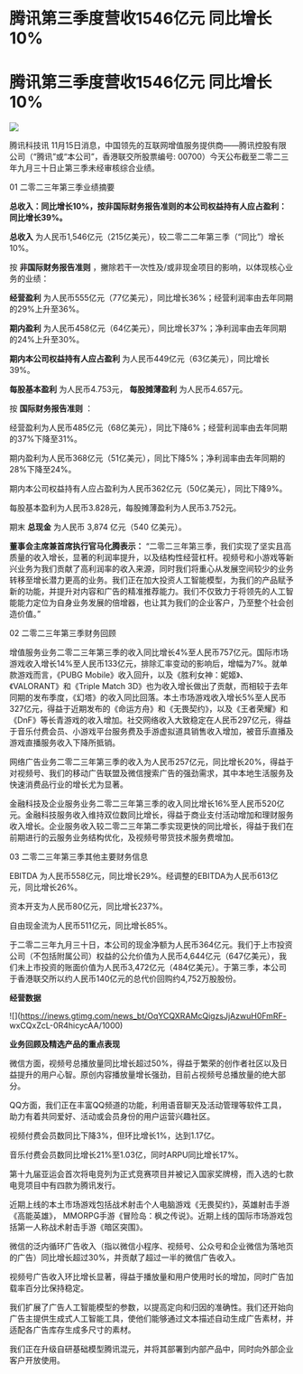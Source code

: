 # 腾讯第三季度营收1546亿元 同比增长10%

# 腾讯第三季度营收1546亿元 同比增长10%

![](https://inews.gtimg.com/news_bt/OcCns_J8XRwsEFC13mmN0zRnBKSsJc9LC7cjSsrBHXVYUAA/1000)

腾讯科技讯 11月15日消息，中国领先的互联网增值服务提供商——腾讯控股有限公司（“腾讯”或“本公司”，香港联交所股票编号:
00700）今天公布截至二零二三年九月三十日止第三季未经审核综合业绩。

01 二零二三年第三季业绩摘要

**总收入：同比增长10%，按非国际财务报告准则的本公司权益持有人应占盈利：同比增长39%。**

**总收入** 为人民币1,546亿元（215亿美元），较二零二二年第三季（“同比”）增长10%。

按 **非国际财务报告准则** ，撇除若干一次性及/或非现金项目的影响，以体现核心业务的业绩：

**经营盈利** 为人民币555亿元（77亿美元），同比增长36%；经营利润率由去年同期的29%上升至36%。

**期内盈利** 为人民币458亿元（64亿美元），同比增长37%；净利润率由去年同期的24%上升至30%。

**期内本公司权益持有人应占盈利** 为人民币449亿元（63亿美元），同比增长39%。

**每股基本盈利** 为人民币4.753元， **每股摊薄盈利** 为人民币4.657元。

按 **国际财务报告准则** ：

经营盈利为人民币485亿元（68亿美元），同比下降6%；经营利润率由去年同期的37%下降至31%。

期内盈利为人民币368亿元（51亿美元），同比下降5%；净利润率由去年同期的28%下降至24%。

期内本公司权益持有人应占盈利为人民币362亿元（50亿美元），同比下降9%。

每股基本盈利为人民币3.828元，每股摊薄盈利为人民币3.752元。

期末 **总现金** 为人民币 3,874 亿元（540 亿美元）。

**董事会主席兼首席执行官马化腾表示：**
“二零二三年第三季，我们实现了坚实且高质量的收入增长，显著的利润率提升，以及结构性经营杠杆。视频号和小游戏等新兴业务为我们贡献了高利润率的收入来源，同时我们将重心从发展空间较少的业务转移至增长潜力更高的业务。我们正在加大投资人工智能模型，为我们的产品赋予新的功能，并提升对内容和广告的精准推荐能力。我们不仅致力于将领先的人工智能能力定位为自身业务发展的倍增器，也让其为我们的企业客户，乃至整个社会创造价值。”

02 二零二三年第三季财务回顾

增值服务业务二零二三年第三季的收入同比增长4%至人民币757亿元。国际市场游戏收入增长14%至人民币133亿元，排除汇率变动的影响后，增幅为7%。就单款游戏而言，《PUBG
Mobile》收入回升，以及《胜利女神：妮姬》、《VALORANT》和《Triple Match
3D》也为收入增长做出了贡献，而相较于去年同期的发布季度，《幻塔》的收入同比回落。本土市场游戏收入增长5%至人民币327亿元，得益于近期发布的《命运方舟》和《无畏契约》，以及《王者荣耀》和《DnF》等长青游戏的收入增加。社交网络收入大致稳定在人民币297亿元，得益于音乐付费会员、小游戏平台服务费及手游虚拟道具销售收入增加，被音乐直播及游戏直播服务收入下降所抵销。

网络广告业务二零二三年第三季的收入为人民币257亿元，同比增长20%，得益于对视频号、我们的移动广告联盟及微信搜索广告的强劲需求，其中本地生活服务及快速消费品行业的增长尤为显著。

金融科技及企业服务业务二零二三年第三季的收入同比增长16%至人民币520亿元。金融科技服务收入维持双位数同比增长，得益于商业支付活动增加和理财服务收入增长。企业服务收入较二零二三年第二季实现更快的同比增长，得益于我们在前期进行的云服务业务结构优化，及视频号带货技术服务费增加。

03 二零二三年第三季其他主要财务信息

EBITDA 为人民币558亿元，同比增长29%。经调整的EBITDA为人民币613亿元，同比增长26%。

资本开支为人民币80亿元，同比增长237%。

自由现金流为人民币511亿元，同比增长85%。

于二零二三年九月三十日，本公司的现金净额为人民币364亿元。我们于上市投资公司（不包括附属公司）权益的公允价值为人民币4,644亿元（647亿美元），我们未上市投资的账面价值为人民币3,472亿元（484亿美元）。于第三季，本公司于香港联交所以约人民币140亿元的总代价回购约4,752万股股份。

**经营数据**

![](https://inews.gtimg.com/news_bt/OqYCQXRAMcQigzsJjAzwuH0FmRF-
wxCQxZcL-0R4hicycAA/1000)

**业务回顾及精选产品的重点表现**

微信方面，视频号总播放量同比增长超过50%，得益于繁荣的创作者社区以及日益提升的用户心智。原创内容播放量增长强劲，目前占视频号总播放量的绝大部分。

QQ方面，我们正在丰富QQ频道的功能，利用语音聊天及活动管理等软件工具，助力有着共同爱好、活动或会员身份的用户运营兴趣社区。

视频付费会员数同比下降3%，但环比增长1%，达到1.17亿。

音乐付费会员数同比增长21%至1.03亿，同时ARPU同比增长17%。

第十九届亚运会首次将电竞列为正式竞赛项目并被记入国家奖牌榜，而入选的七款电竞项目中有四款为腾讯发行。

近期上线的本土市场游戏包括战术射击个人电脑游戏《无畏契约》，英雄射击手游《高能英雄》，
MMORPG手游《冒险岛：枫之传说》。近期上线的国际市场游戏包括第一人称战术射击手游《暗区突围》。

微信的泛内循环广告收入（指以微信小程序、视频号、公众号和企业微信为落地页的广告）同比增长超过30%，并贡献了超过一半的微信广告收入。

视频号广告收入环比增长显著，得益于播放量和用户使用时长的增加，同时广告加载率百分比保持稳定。

我们扩展了广告人工智能模型的参数，以提高定向和归因的准确性。我们还开始向广告主提供生成式人工智能工具，使他们能够通过文本描述自动生成广告素材，并适配各广告库存生成多尺寸的素材。

我们正在升级自研基础模型腾讯混元，并将其部署到内部产品中，同时向外部企业客户开放使用。

